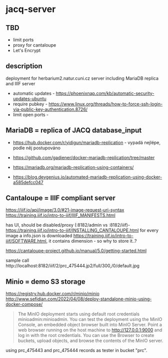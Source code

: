 # jacq-server

## TBD
- limit ports
- proxy for cantaloupe
- Let's Encrypt

## description
deployment for herbarium2.natur.cuni.cz server including MariaDB replica and IIIF server

- automatic updates - https://phoenixnap.com/kb/automatic-security-updates-ubuntu
- require pubkey - https://www.linux.org/threads/how-to-force-ssh-login-via-public-key-authentication.8726/
- limit open ports -

## MariaDB = replica of JACQ database_input
* https://hub.docker.com/r/yidigun/mariadb-replication - vypadá nejlépe, podle něj postupováno

* https://github.com/gadiener/docker-mariadb-replication/tree/master
* https://mariadb.org/mariadb-replication-using-containers/
* https://blog.devgenius.io/automated-mariadb-replication-using-docker-a585defcc047

## Cantaloupe = IIIF compliant server
https://iiif.io/api/image/3.0/#21-image-request-uri-syntax
https://training.iiif.io/intro-to-iiif/IIIF_MANIFESTS.html

has UI, should be disabled/proxy (:8182/admin vs :8182/iiif)- https://training.iiif.io/intro-to-iiif/INSTALLING_CANTALOUPE.html
for every image a info.json is downloaded https://training.iiif.io/intro-to-iiif/SOFTWARE.html, it contains dimension - so why to store it..?

https://cantaloupe-project.github.io/manual/5.0/getting-started.html

sample call http://localhost:8182/iiif/2/prc_475444.jp2/full/300,/0/default.jpg

## Minio = demo S3 storage
https://registry.hub.docker.com/r/minio/minio
http://www.sefidian.com/2022/04/08/deploy-standalone-minio-using-docker-compose/

> The MinIO deployment starts using default root credentials minioadmin:minioadmin. You can test the deployment using the MinIO Console, an embedded object browser built into MinIO Server. Point a web browser running on the host machine to http://127.0.0.1:9000 and log in with the root credentials. You can use the Browser to create buckets, upload objects, and browse the contents of the MinIO server.

using prc_475443 and prc_475444 records as tester in bucket "prc".
